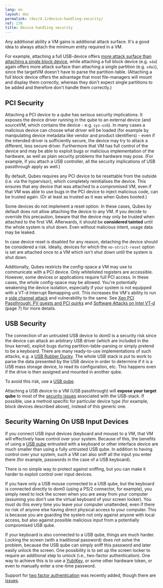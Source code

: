 ```yaml
---
lang: en
layout: doc
permalink: /doc/4.1/device-handling-security/
ref: 170
title: Device handling security
---
```


Any additional ability a VM gains is additional attack surface.
It's a good idea to always attach the minimum entity required in a VM.

For example, attaching a full USB-device offers [more attack surface than attaching a single block device](https://blog.invisiblethings.org/2011/05/31/usb-security-challenges.html "ITL blog post on USB security"), while
attaching a full block device (e.g. `sda`) again offers more attack surface than attaching a single partition (e.g. `sda1`), since the targetVM doesn't have to parse the partition-table.
(Attaching a full block device offers the advantage that most file-managers will mount and display them correctly, whereas they don't expect single partitions to be added and therefore don't handle them correctly.)

## PCI Security

Attaching a PCI device to a qube has serious security implications.
It exposes the device driver running in the qube to an external device (and sourceVM, which contains the device - e.g. `sys-usb`).
In many cases a malicious device can choose what driver will be loaded (for example by manipulating device metadata like vendor and product identifiers) - even if the intended driver is sufficiently secure, the device may try to attack a different, less secure driver.
Furthermore that VM has full control of the device and may be able to exploit bugs or malicious implementation of the hardware, as well as plain security problems the hardware may pose.
(For example, if you attach a USB controller, all the security implications of USB passthrough apply as well.)

By default, Qubes requires any PCI device to be resettable from the outside (i.e. via the hypervisor), which completely reinitialises the device.
This ensures that any device that was attached to a compromised VM, even if that VM was able to use bugs in the PCI device to inject malicious code, can be trusted again.
(Or at least as trusted as it was when Qubes booted.)

Some devices do not implement a reset option.
In these cases, Qubes by default does not allow attaching the device to any VM.
If you decide to override this precaution, beware that the device may only be trusted when attached to the first VM.
Afterwards, it should be **considered tainted** until the whole system is shut down.
Even without malicious intent, usage data may be leaked.

In case device reset is disabled for any reason, detaching the device should be considered a risk.
Ideally, devices for which the `no-strict-reset` option is set are attached once to a VM which isn't shut down until the system is shut down.

Additionally, Qubes restricts the config-space a VM may use to communicate with a PCI device.
Only whitelisted registers are accessible.
However, some devices or applications require full PCI access.
In these cases, the whole config-space may be allowed.
You're potentially weakening the device isolation, especially if your system is not equipped with a VT-d Interrupt Remapping unit.
This increases the VM's ability to run a [side channel attack](https://en.wikipedia.org/wiki/Side-channel_attack) and vulnerability to the same.
See [Xen PCI Passthrough: PV guests and PCI quirks](https://wiki.xenproject.org/wiki/Xen_PCI_Passthrough#PV_guests_and_PCI_quirks) and [Software Attacks on Intel VT-d](https://invisiblethingslab.com/resources/2011/Software%20Attacks%20on%20Intel%20VT-d.pdf) \(page 7) for more details.

## USB Security

The connection of an untrusted USB device to dom0 is a security risk since the device can attack an arbitrary USB driver (which are included in the linux kernel), exploit bugs during partition-table-parsing or simply pretend to be a keyboard.
There are many ready-to-use implementations of such attacks, e.g. a [USB Rubber Ducky](https://shop.hak5.org/products/usb-rubber-ducky-deluxe).
The whole USB stack is put to work to parse the data presented by the USB device in order to determine if it is a USB mass storage device, to read its configuration, etc.
This happens even if the drive is then assigned and mounted in another qube.

To avoid this risk, use a [USB qube](/doc/usb-qubes/).

Attaching a USB device to a VM (USB passthrough) will **expose your target qube** to most of the [security issues](https://blog.invisiblethings.org/2011/05/31/usb-security-challenges.html "ITL blog post on USB security") associated with the USB-stack.
If possible, use a method specific for particular device type (for example, block devices described above), instead of this generic one.

## Security Warning On USB Input Devices

If you connect USB input devices (keyboard and mouse) to a VM, that VM will effectively have control over your system.
Because of this, the benefits of using a [USB qube](/doc/usb-qubes/) entrusted with a keyboard or other interface device are much smaller than using a fully untrusted USB qube.
In addition to having control over your system, such a VM can also sniff all the input you enter there (for example, passwords in the case of a USB keyboard).

There is no simple way to protect against sniffing, but you can make it harder to exploit control over input devices.

If you have only a USB mouse connected to a USB qube, but the keyboard is connected directly to dom0 (using a PS/2 connector, for example), you simply need to lock the screen when you are away from your computer (assuming you don't use the virtual keyboard of your screen locker).
You must do this every time you leave your computer unattended, even if there no risk of anyone else having direct physical access to your computer.
This is because you are guarding the system not only against anyone with local access, but also against possible malicious input from a potentially compromised USB qube.

If your keyboard is also connected to a USB qube, things are much harder.
Locking the screen (with a traditional password) does not solve the problem, because the USB qube can simply sniff this password and later easily unlock the screen.
One possibility is to set up the screen locker to require an additional step to unlock (i.e., two-factor authentication).
One way to achieve this is to use a [YubiKey](/doc/YubiKey/), or some other hardware token, or even to manually enter a one-time password.

Support for [two factor authentication](/news/2018/09/11/qubes-u2f-proxy/) was recently added, though there are [issues](https://github.com/QubesOS/qubes-issues/issues/4661).
